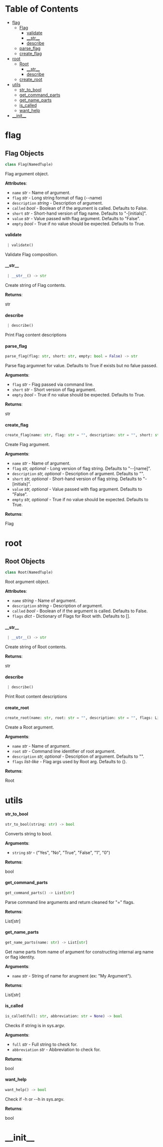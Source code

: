 # Table of Contents

* [flag](#flag)
  * [Flag](#flag.Flag)
    * [validate](#flag.Flag.validate)
    * [\_\_str\_\_](#flag.Flag.__str__)
    * [describe](#flag.Flag.describe)
  * [parse\_flag](#flag.parse_flag)
  * [create\_flag](#flag.create_flag)
* [root](#root)
  * [Root](#root.Root)
    * [\_\_str\_\_](#root.Root.__str__)
    * [describe](#root.Root.describe)
  * [create\_root](#root.create_root)
* [utils](#utils)
  * [str\_to\_bool](#utils.str_to_bool)
  * [get\_command\_parts](#utils.get_command_parts)
  * [get\_name\_parts](#utils.get_name_parts)
  * [is\_called](#utils.is_called)
  * [want\_help](#utils.want_help)
* [\_\_init\_\_](#__init__)

<a name="flag"></a>
# flag

<a name="flag.Flag"></a>
## Flag Objects

```python
class Flag(NamedTuple)
```

Flag argument object.

**Attributes**:

- `name` _str_ - Name of argument.
- `flag` _str_ - Long string format of flag (--name)
- `description` _string_ - Description of argument.
- `called` _bool_ - Boolean of if the argument is called. Defaults to False.
- `short` _str_ - Short-hand version of flag name. Defaults to "-[initials]".
- `value` _str_ - Value passed with flag argument. Defaults to "False".
- `empty` _bool_ - True if no value should be expected. Defaults to True.

<a name="flag.Flag.validate"></a>
#### validate

```python
 | validate()
```

Validate Flag composition.

<a name="flag.Flag.__str__"></a>
#### \_\_str\_\_

```python
 | __str__() -> str
```

Create string of Flag contents.

**Returns**:

  str

<a name="flag.Flag.describe"></a>
#### describe

```python
 | describe()
```

Print Flag content descriptions

<a name="flag.parse_flag"></a>
#### parse\_flag

```python
parse_flag(flag: str, short: str, empty: bool = False) -> str
```

Parse flag argumnet for value. Defaults to True if exists but no falue passed.

**Arguments**:

- `flag` _str_ - Flag passed via command line.
- `short` _str_ - Short version of flag argument.
- `empty` _bool_ - True if no value should be expected. Defaults to True.
  

**Returns**:

  str

<a name="flag.create_flag"></a>
#### create\_flag

```python
create_flag(name: str, flag: str = "", description: str = "", short: str = "", value: str = "", empty: bool = False) -> Flag
```

Create Flag argument.

**Arguments**:

- `name` _str_ - Name of argument.
- `flag` _str, optional_ - Long version of flag string. Defaults to "--[name]".
- `description` _str, optional_ - Description of argument. Defaults to "".
- `short` _str, optional_ - Short-hand version of flag string. Defaults to "-[initials]".
- `value` _str, optional_ - Value passed with flag argument. Defaults to "False".
- `empty` _str, optional_ - True if no value should be expected. Defaults to True.
  

**Returns**:

  Flag

<a name="root"></a>
# root

<a name="root.Root"></a>
## Root Objects

```python
class Root(NamedTuple)
```

Root argument object.

**Attributes**:

- `name` _string_ - Name of argument.
- `description` _string_ - Description of argument.
- `called` _bool_ - Boolean of if the argument is called. Defaults to False.
- `flags` _dict_ - Dictionary of Flags for Root with. Defaults to [].

<a name="root.Root.__str__"></a>
#### \_\_str\_\_

```python
 | __str__() -> str
```

Create string of Root contents.

**Returns**:

  str

<a name="root.Root.describe"></a>
#### describe

```python
 | describe()
```

Print Root content descriptions

<a name="root.create_root"></a>
#### create\_root

```python
create_root(name: str, root: str = "", description: str = "", flags: List[Flag] = []) -> Root
```

Create a Root argument.

**Arguments**:

- `name` _str_ - Name of argument.
- `root` _str_ - Command line identifier of root argument.
- `description` _str, optional_ - Description of argument. Defaults to "".
- `flags` _list-like_ - Flag args used by Root arg. Defaults to {}.
  

**Returns**:

  Root

<a name="utils"></a>
# utils

<a name="utils.str_to_bool"></a>
#### str\_to\_bool

```python
str_to_bool(string: str) -> bool
```

Converts string to bool.

**Arguments**:

- `string` _str_ - ("Yes", "No", "True", "False", "1", "0")
  

**Returns**:

  bool

<a name="utils.get_command_parts"></a>
#### get\_command\_parts

```python
get_command_parts() -> List[str]
```

Parse command line arguments and return cleaned for "=" flags.

**Returns**:

  List[str]

<a name="utils.get_name_parts"></a>
#### get\_name\_parts

```python
get_name_parts(name: str) -> List[str]
```

Get name parts from name of argument for constructing internal arg name or
flag identity.

**Arguments**:

- `name` _str_ - String of name for arugment (ex: "My Argument").
  

**Returns**:

  List[str]

<a name="utils.is_called"></a>
#### is\_called

```python
is_called(full: str, abbreviation: str = None) -> bool
```

Checks if string is in sys.argv.

**Arguments**:

- `full` _str_ - Full string to check for.
- `abbreviation` _str_ - Abbreviation to check for.
  

**Returns**:

  bool

<a name="utils.want_help"></a>
#### want\_help

```python
want_help() -> bool
```

Check if -h or --h in sys.argv.

**Returns**:

  bool

<a name="__init__"></a>
# \_\_init\_\_


